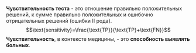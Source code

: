 **Чувствительность теста** - это отношение правильно положительных решений, к сумме правильно положительных и ошибочно отрицательных решений (ошибки II рода).$$\text{sensitivity}=\frac{\text{TP}}{\text{TP}+\text{FN}}$$**Чувствительность**, в контексте медицины, - это **способность выявлять больных**.